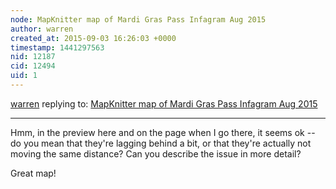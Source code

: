 ```yaml
---
node: MapKnitter map of Mardi Gras Pass Infagram Aug 2015
author: warren
created_at: 2015-09-03 16:26:03 +0000
timestamp: 1441297563
nid: 12187
cid: 12494
uid: 1
---
```




[warren](../profile/warren) replying to: [MapKnitter map of Mardi Gras Pass Infagram Aug 2015](../notes/laurenrae/08-30-2015/mapknitter-map-of-mardi-gras-pass-infagram-map-aug-2015)

----
Hmm, in the preview here and on the page when I go there, it seems ok -- do you mean that they're lagging behind a bit, or that they're actually not moving the same distance? Can you describe the issue in more detail?

Great map!